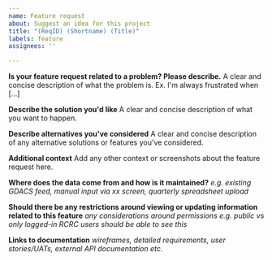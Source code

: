 ```yaml
---
name: Feature request
about: Suggest an idea for this project
title: "(ReqID) (Shortname) (Title)"
labels: feature
assignees: ''

---
```


**Is your feature request related to a problem? Please describe.**
A clear and concise description of what the problem is. Ex. I'm always frustrated when [...]

**Describe the solution you'd like**
A clear and concise description of what you want to happen.

**Describe alternatives you've considered**
A clear and concise description of any alternative solutions or features you've considered.

**Additional context**
Add any other context or screenshots about the feature request here.

**Where does the data come from and how is it maintained?**
*e.g. existing GDACS feed, manual input via xx screen, quarterly spreadsheet upload*

**Should there be any restrictions around viewing or updating information related to this feature**
*any considerations around permissions e.g. public vs only logged-in RCRC users should be able to see this*

**Links to documentation**
*wireframes, detailed requirements, user stories/UATs, external API documentation etc.*
